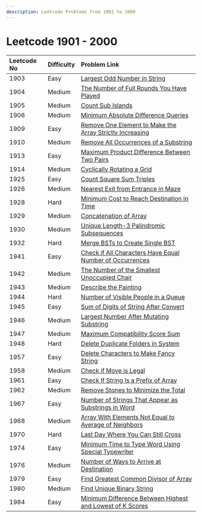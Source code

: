 ```yaml
---
description: Leetcode Problems from 1901 to 2000
---
```


# Leetcode 1901 - 2000



| Leetcode No | Difficulty | Problem Link |
| :--- | :--- | :--- |
| 1903 | Easy | [Largest Odd Number in String](../difficulty-based-problem-index/leetcode-easy/leetcode-1903-largest-odd-number-in-string.md) |
| 1904 | Medium | [The Number of Full Rounds You Have Played](../difficulty-based-problem-index/leetcode-medium/leetcode-1904-the-number-of-full-rounds-you-have-played.md) |
| 1905 | Medium | [Count Sub Islands](../difficulty-based-problem-index/leetcode-medium/leetcode-1905-count-sub-islands.md) |
| 1906 | Medium | [Minimum Absolute Difference Queries](../difficulty-based-problem-index/leetcode-medium/leetcode-1906-minimum-absolute-difference-queries.md) |
| 1909 | Easy | [Remove One Element to Make the Array Strictly Increasing](../difficulty-based-problem-index/leetcode-easy/leetcode-1909-remove-one-element-to-make-the-array-strictly-increasing.md) |
| 1910 | Medium | [Remove All Occurrences of a Substring](../difficulty-based-problem-index/leetcode-medium/leetcode-1910-remove-all-occurrences-of-a-substring.md) |
| 1913 | Easy | [Maximum Product Difference Between Two Pairs](../difficulty-based-problem-index/leetcode-easy/leetcode-1913-maximum-product-difference-between-two-pairs.md) |
| 1914 | Medium | [Cyclically Rotating a Grid](../difficulty-based-problem-index/leetcode-medium/leetcode-1914-cyclically-rotating-a-grid.md) |
| 1925 | Easy | [Count Square Sum Triples](../difficulty-based-problem-index/leetcode-easy/leetcode-1925-count-square-sum-triples.md) |
| 1926 | Medium | [Nearest Exit from Entrance in Maze](../difficulty-based-problem-index/leetcode-medium/leetcode-1926-nearest-exit-from-entrance-in-maze.md) |
| 1928 | Hard | [Minimum Cost to Reach Destination in Time](../difficulty-based-problem-index/leetcode-hard/leetcode-1928-minimum-cost-to-reach-destination-in-time.md) |
| 1929 | Medium | [Concatenation of Array](../difficulty-based-problem-index/leetcode-easy/leetcode-1929-concatenation-of-array.md) |
| 1930 | Medium | [Unique Length-3 Palindromic Subsequences](../difficulty-based-problem-index/leetcode-medium/leetcode-1930-unique-length-3-palindromic-subsequences.md) |
| 1932 | Hard | [Merge BSTs to Create Single BST](../difficulty-based-problem-index/leetcode-hard/leetcode-1932-merge-bsts-to-create-single-bst.md) |
| 1941 | Easy | [Check if All Characters Have Equal Number of Occurrences](../difficulty-based-problem-index/leetcode-easy/leetcode-1941-check-if-all-characters-have-equal-number-of-occurrences.md) |
| 1942 | Medium | [The Number of the Smallest Unoccupied Chair](../difficulty-based-problem-index/leetcode-medium/leetcode-1942-the-number-of-the-smallest-unoccupied-chair.md) |
| 1943 | Medium | [Describe the Painting](../difficulty-based-problem-index/leetcode-medium/leetcode-1943-describe-the-painting.md) |
| 1944 | Hard | [Number of Visible People in a Queue](../difficulty-based-problem-index/leetcode-hard/leetcode-1944-number-of-visible-people-in-a-queue.md) |
| 1945 | Easy | [Sum of Digits of String After Convert](../difficulty-based-problem-index/leetcode-easy/leetcode-1945-sum-of-digits-of-string-after-convert.md) |
| 1946 | Medium | [Largest Number After Mutating Substring](../difficulty-based-problem-index/leetcode-medium/leetcode-1946-largest-number-after-mutating-substring.md) |
| 1947 | Medium | [Maximum Compatibility Score Sum](../difficulty-based-problem-index/leetcode-medium/leetcode-1947-maximum-compatibility-score-sum.md) |
| 1948 | Hard | [Delete Duplicate Folders in System](../difficulty-based-problem-index/leetcode-hard/leetcode-1948-delete-duplicate-folders-in-system.md) |
| 1957 | Easy | [Delete Characters to Make Fancy String](../difficulty-based-problem-index/leetcode-easy/leetcode-1957-delete-characters-to-make-fancy-string.md) |
| 1958 | Medium | [Check if Move is Legal](../difficulty-based-problem-index/leetcode-medium/leetcode-1958-check-if-move-is-legal.md) |
| 1961 | Easy | [Check If String Is a Prefix of Array](../difficulty-based-problem-index/leetcode-easy/leetcode-1961-check-if-string-is-a-prefix-of-array.md) |
| 1962 | Medium | [Remove Stones to Minimize the Total](../difficulty-based-problem-index/leetcode-medium/leetcode-1962-remove-stones-to-minimize-the-total.md) |
| 1967 | Easy | [Number of Strings That Appear as Substrings in Word](../difficulty-based-problem-index/leetcode-easy/leetcode-1967-number-of-strings-that-appear-as-substrings-in-word.md) |
| 1968 | Medium | [Array With Elements Not Equal to Average of Neighbors](../difficulty-based-problem-index/leetcode-medium/leetcode-1968-array-with-elements-not-equal-to-average-of-neighbors.md) |
| 1970 | Hard | [Last Day Where You Can Still Cross](../difficulty-based-problem-index/leetcode-hard/leetcode-1970-last-day-where-you-can-still-cross.md) |
| 1974 | Easy | [Minimum Time to Type Word Using Special Typewriter](../difficulty-based-problem-index/leetcode-easy/leetcode-1974-minimum-time-to-type-word-using-special-typewriter.md) |
| 1976 | Medium | [Number of Ways to Arrive at Destination](../difficulty-based-problem-index/leetcode-medium/leetcode-1976-number-of-ways-to-arrive-at-destination.md) |
| 1979 | Easy | [Find Greatest Common Divisor of Array](../difficulty-based-problem-index/leetcode-easy/leetcode-1979-find-greatest-common-divisor-of-array.md) |
| 1980 | Medium | [Find Unique Binary String](../difficulty-based-problem-index/leetcode-medium/leetcode-1980-find-unique-binary-string.md) |
| 1984 | Easy | [Minimum Difference Between Highest and Lowest of K Scores](../difficulty-based-problem-index/leetcode-easy/leetcode-1984-minimum-difference-between-highest-and-lowest-of-k-scores.md) |

